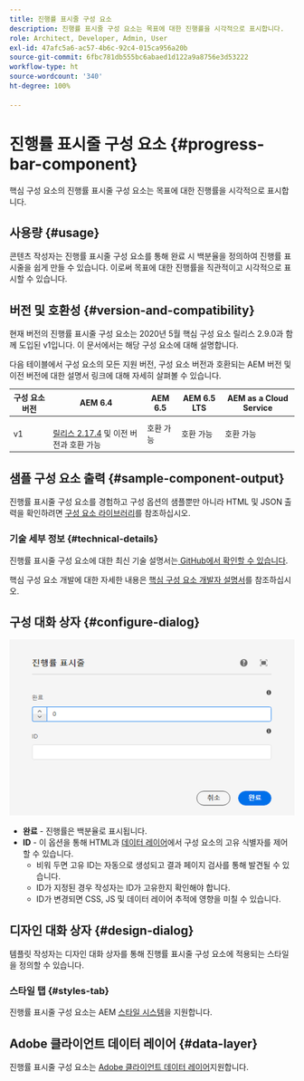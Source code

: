 ```yaml
---
title: 진행률 표시줄 구성 요소
description: 진행률 표시줄 구성 요소는 목표에 대한 진행률을 시각적으로 표시합니다.
role: Architect, Developer, Admin, User
exl-id: 47afc5a6-ac57-4b6c-92c4-015ca956a20b
source-git-commit: 6fbc781db555bc6abaed1d122a9a8756e3d53222
workflow-type: ht
source-wordcount: '340'
ht-degree: 100%

---
```


# 진행률 표시줄 구성 요소 {#progress-bar-component}

핵심 구성 요소의 진행률 표시줄 구성 요소는 목표에 대한 진행률을 시각적으로 표시합니다.

## 사용량 {#usage}

콘텐츠 작성자는 진행률 표시줄 구성 요소를 통해 완료 시 백분율을 정의하여 진행률 표시줄을 쉽게 만들 수 있습니다. 이로써 목표에 대한 진행률을 직관적이고 시각적으로 표시할 수 있습니다.

## 버전 및 호환성 {#version-and-compatibility}

현재 버전의 진행률 표시줄 구성 요소는 2020년 5월 핵심 구성 요소 릴리스 2.9.0과 함께 도입된 v1입니다. 이 문서에서는 해당 구성 요소에 대해 설명합니다.

다음 테이블에서 구성 요소의 모든 지원 버전, 구성 요소 버전과 호환되는 AEM 버전 및 이전 버전에 대한 설명서 링크에 대해 자세히 살펴볼 수 있습니다.

| 구성 요소 버전 | AEM 6.4 | AEM 6.5 | AEM 6.5 LTS | AEM as a Cloud Service |
|---|---|---|---|---|
| v1 | <br>[릴리스 2.17.4](/help/versions.md) 및 이전 버전과 호환 가능 | 호환 가능 | 호환 가능 | 호환 가능 |

## 샘플 구성 요소 출력 {#sample-component-output}

진행률 표시줄 구성 요소를 경험하고 구성 옵션의 샘플뿐만 아니라 HTML 및 JSON 출력을 확인하려면 [구성 요소 라이브러리](https://adobe.com/go/aem_cmp_library_progressbar_kr)를 참조하십시오.

### 기술 세부 정보 {#technical-details}

진행률 표시줄 구성 요소에 대한 최신 기술 설명서는[ GitHub에서 확인할 수 있습니다](https://adobe.com/go/aem_cmp_tech_progress_v1_kr).

핵심 구성 요소 개발에 대한 자세한 내용은 [핵심 구성 요소 개발자 설명서](/help/developing/overview.md)를 참조하십시오.

## 구성 대화 상자 {#configure-dialog}

![진행률 표시줄 구성 요소의 편집 대화 상자](/help/assets/progress-bar-edit.png)

* **완료** - 진행률은 백분율로 표시됩니다.
* **ID** - 이 옵션을 통해 HTML과 [데이터 레이어](/help/developing/data-layer/overview.md)에서 구성 요소의 고유 식별자를 제어할 수 있습니다.
   * 비워 두면 고유 ID는 자동으로 생성되고 결과 페이지 검사를 통해 발견될 수 있습니다.
   * ID가 지정된 경우 작성자는 ID가 고유한지 확인해야 합니다.
   * ID가 변경되면 CSS, JS 및 데이터 레이어 추적에 영향을 미칠 수 있습니다.

## 디자인 대화 상자 {#design-dialog}

템플릿 작성자는 디자인 대화 상자를 통해 진행률 표시줄 구성 요소에 적용되는 스타일을 정의할 수 있습니다.

### 스타일 탭 {#styles-tab}

진행률 표시줄 구성 요소는 AEM [스타일 시스템](/help/get-started/authoring.md#component-styling)을 지원합니다.

## Adobe 클라이언트 데이터 레이어 {#data-layer}

진행률 표시줄 구성 요소는 [ Adobe 클라이언트 데이터 레이어](/help/developing/data-layer/overview.md)지원합니다.
